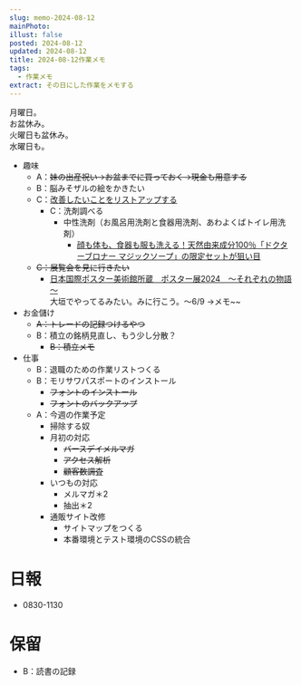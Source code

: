 ```yaml
---
slug: memo-2024-08-12
mainPhoto: 
illust: false
posted: 2024-08-12
updated: 2024-08-12
title: 2024-08-12作業メモ
tags:
  - 作業メモ
extract: その日にした作業をメモする
---
```

  
月曜日。  
お盆休み。  
火曜日も盆休み。  
水曜日も。

- 趣味
  - A：~~妹の出産祝い→お盆までに買っておく→現金も用意する~~
  - B：脳みそザルの絵をかきたい
  - C：[改善したいことをリストアップする](2022-03-07-改善したいこと・欲しいもの・やりたいこと.md) 
    - C：洗剤調べる
      - 中性洗剤（お風呂用洗剤と食器用洗剤、あわよくばトイレ用洗剤）
        - [顔も体も、食器も服も洗える！天然由来成分100％「ドクターブロナー マジックソープ」の限定セットが狙い目](https://www.bepal.net/archives/431622)  
  - ~~C：展覧会を見に行きたい~~
    - [日本国際ポスター美術館所蔵　ポスター展2024　～それぞれの物語～](https://www.japandesign.ne.jp/event/postermuseum-ogaki-2024/)  
    大垣でやってるみたい。みに行こう。〜6/9
      →メモ~~
- お金儲け
  - ~~A：トレードの記録つけるやつ~~
  - B：積立の銘柄見直し、もう少し分散？
      - ~~B：積立メモ~~
- 仕事
  - B：退職のための作業リストつくる
  - B：モリサワパスポートのインストール
    - ~~フォントのインストール~~
    - ~~フォントのバックアップ~~
  - A：今週の作業予定
    - 掃除する奴
    - 月初の対応
        - ~~バースデイメルマガ~~
        - ~~アクセス解析~~
        - ~~顧客数調査~~
    - いつもの対応 
      - メルマガ＊2
      - 抽出＊2
    - 通販サイト改修
        - サイトマップをつくる
        - 本番環境とテスト環境のCSSの統合

# 日報

- 0830-1130
# 保留

  - B：読書の記録

